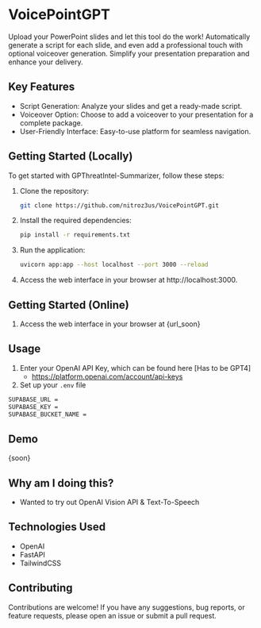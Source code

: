 # VoicePointGPT
 Upload your PowerPoint slides and let this tool do the work! Automatically generate a script for each slide, and even add a professional touch with optional voiceover generation. Simplify your presentation preparation and enhance your delivery.

## Key Features

- Script Generation: Analyze your slides and get a ready-made script.
- Voiceover Option: Choose to add a voiceover to your presentation for a complete package.
- User-Friendly Interface: Easy-to-use platform for seamless navigation.

## Getting Started (Locally)

To get started with GPThreatIntel-Summarizer, follow these steps:

1. Clone the repository:

    ```bash
    git clone https://github.com/nitroz3us/VoicePointGPT.git
    ```

2. Install the required dependencies:
  
    ```bash
    pip install -r requirements.txt
    ```

3. Run the application:
   
    ```bash
    uvicorn app:app --host localhost --port 3000 --reload
    ```
    
4. Access the web interface in your browser at http://localhost:3000.

## Getting Started (Online)

1. Access the web interface in your browser at {url_soon}


## Usage
1. Enter your OpenAI API Key, which can be found here [Has to be GPT4]
    - https://platform.openai.com/account/api-keys
2. Set up your ```.env``` file
  ```bash
  SUPABASE_URL = 
  SUPABASE_KEY =
  SUPABASE_BUCKET_NAME =
  ```

## Demo

{soon}
 
## Why am I doing this?
- Wanted to try out OpenAI Vision API & Text-To-Speech

## Technologies Used
- OpenAI
- FastAPI
- TailwindCSS

## Contributing
Contributions are welcome! If you have any suggestions, bug reports, or feature requests, please open an issue or submit a pull request.
